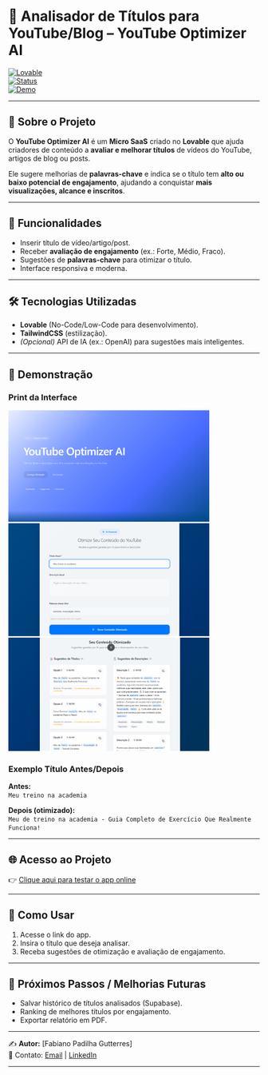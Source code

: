 # 📌 Analisador de Títulos para YouTube/Blog – YouTube Optimizer AI  

[![Lovable](https://img.shields.io/badge/Lovable-NoCode%20Apps-purple)](https://lovable.dev/)  
[![Status](https://img.shields.io/badge/Status-Em%20Desenvolvimento-yellow)]()  
[![Demo](https://img.shields.io/badge/Ver%20Demo-Online-blue)](https://SEU-LINK-DO-APP-LOVABLE)  
<!--[![Status](https://img.shields.io/badge/Status-Concluído-success)]()-->
---

## 🚀 Sobre o Projeto  
O **YouTube Optimizer AI** é um **Micro SaaS** criado no **Lovable** que ajuda criadores de conteúdo a **avaliar e melhorar títulos** de vídeos do YouTube, artigos de blog ou posts.  

Ele sugere melhorias de **palavras-chave** e indica se o título tem **alto ou baixo potencial de engajamento**, ajudando a conquistar **mais visualizações, alcance e inscritos**.  

---

## 🎯 Funcionalidades  
- Inserir título de vídeo/artigo/post.  
- Receber **avaliação de engajamento** (ex.: Forte, Médio, Fraco).  
- Sugestões de **palavras-chave** para otimizar o título.  
- Interface responsiva e moderna.  

---

## 🛠️ Tecnologias Utilizadas  
- **Lovable** (No-Code/Low-Code para desenvolvimento).  
- **TailwindCSS** (estilização).  
- *(Opcional)* API de IA (ex.: OpenAI) para sugestões mais inteligentes.  

---

## 📸 Demonstração  

### Print da Interface  
<img src="./screenshot_1.png" width="80%"> 

<img src="./screenshot_2.png" width="80%"> 

<img src="./screenshot_3.png" width="80%"> 

### Exemplo Título Antes/Depois  
**Antes:**  
`Meu treino na academia`  

**Depois (otimizado):**  
`Meu de treino na academia - Guia Completo de Exercício Que Realmente Funciona!`  

---

## 🌐 Acesso ao Projeto  
👉 [Clique aqui para testar o app online](https://analisador-titulos.lovable.app)  

---

## 📂 Como Usar  
1. Acesse o link do app.  
2. Insira o título que deseja analisar.  
3. Receba sugestões de otimização e avaliação de engajamento.  

---

## 📌 Próximos Passos / Melhorias Futuras  
- Salvar histórico de títulos analisados (Supabase).  
- Ranking de melhores títulos por engajamento.  
- Exportar relatório em PDF.  

---

✍️ **Autor:** [Fabiano Padilha Gutterres]  
📧 Contato: [Email](mailto:neurixagentes@gmail.com) | [LinkedIn](https://linkedin.com/in/seu-usuario)  

---

